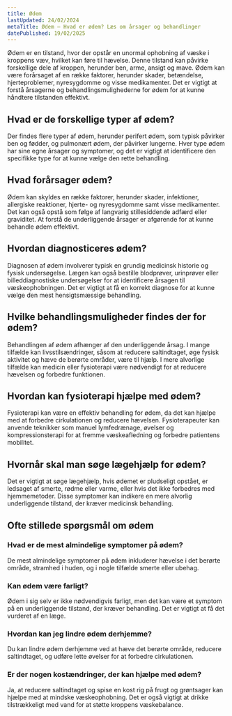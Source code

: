 ```yaml
---
title: Ødem
lastUpdated: 24/02/2024
metaTitle: Ødem – Hvad er ødem? Læs om årsager og behandlinger
datePublished: 19/02/2025
---
```


Ødem er en tilstand, hvor der opstår en unormal ophobning af væske i kroppens væv, hvilket kan føre til hævelse. Denne tilstand kan påvirke forskellige dele af kroppen, herunder ben, arme, ansigt og mave. Ødem kan være forårsaget af en række faktorer, herunder skader, betændelse, hjerteproblemer, nyresygdomme og visse medikamenter. Det er vigtigt at forstå årsagerne og behandlingsmulighederne for ødem for at kunne håndtere tilstanden effektivt.

## Hvad er de forskellige typer af ødem?

Der findes flere typer af ødem, herunder perifert ødem, som typisk påvirker ben og fødder, og pulmonært ødem, der påvirker lungerne. Hver type ødem har sine egne årsager og symptomer, og det er vigtigt at identificere den specifikke type for at kunne vælge den rette behandling.

## Hvad forårsager ødem?

Ødem kan skyldes en række faktorer, herunder skader, infektioner, allergiske reaktioner, hjerte- og nyresygdomme samt visse medikamenter. Det kan også opstå som følge af langvarig stillesiddende adfærd eller graviditet. At forstå de underliggende årsager er afgørende for at kunne behandle ødem effektivt.

## Hvordan diagnosticeres ødem?

Diagnosen af ødem involverer typisk en grundig medicinsk historie og fysisk undersøgelse. Lægen kan også bestille blodprøver, urinprøver eller billeddiagnostiske undersøgelser for at identificere årsagen til væskeophobningen. Det er vigtigt at få en korrekt diagnose for at kunne vælge den mest hensigtsmæssige behandling.

## Hvilke behandlingsmuligheder findes der for ødem?

Behandlingen af ødem afhænger af den underliggende årsag. I mange tilfælde kan livsstilsændringer, såsom at reducere saltindtaget, øge fysisk aktivitet og hæve de berørte områder, være til hjælp. I mere alvorlige tilfælde kan medicin eller fysioterapi være nødvendigt for at reducere hævelsen og forbedre funktionen.

## Hvordan kan fysioterapi hjælpe med ødem?

Fysioterapi kan være en effektiv behandling for ødem, da det kan hjælpe med at forbedre cirkulationen og reducere hævelsen. Fysioterapeuter kan anvende teknikker som manuel lymfedrænage, øvelser og kompressionsterapi for at fremme væskeafledning og forbedre patientens mobilitet.

## Hvornår skal man søge lægehjælp for ødem?

Det er vigtigt at søge lægehjælp, hvis ødemet er pludseligt opstået, er ledsaget af smerte, rødme eller varme, eller hvis det ikke forbedres med hjemmemetoder. Disse symptomer kan indikere en mere alvorlig underliggende tilstand, der kræver medicinsk behandling.

## Ofte stillede spørgsmål om ødem

### Hvad er de mest almindelige symptomer på ødem?

De mest almindelige symptomer på ødem inkluderer hævelse i det berørte område, stramhed i huden, og i nogle tilfælde smerte eller ubehag.

### Kan ødem være farligt?

Ødem i sig selv er ikke nødvendigvis farligt, men det kan være et symptom på en underliggende tilstand, der kræver behandling. Det er vigtigt at få det vurderet af en læge.

### Hvordan kan jeg lindre ødem derhjemme?

Du kan lindre ødem derhjemme ved at hæve det berørte område, reducere saltindtaget, og udføre lette øvelser for at forbedre cirkulationen.

### Er der nogen kostændringer, der kan hjælpe med ødem?

Ja, at reducere saltindtaget og spise en kost rig på frugt og grøntsager kan hjælpe med at mindske væskeophobning. Det er også vigtigt at drikke tilstrækkeligt med vand for at støtte kroppens væskebalance.
